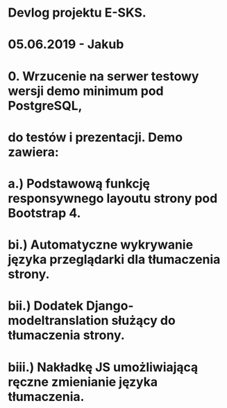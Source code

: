 # Devlog projektu E-SKS.
#
# 05.06.2019 - Jakub
# 0. Wrzucenie na serwer testowy wersji demo minimum pod PostgreSQL,
#    do testów i prezentacji. Demo zawiera:
#       a.) Podstawową funkcję responsywnego layoutu strony pod Bootstrap 4.
#       bi.) Automatyczne wykrywanie języka przeglądarki dla tłumaczenia strony.
#       bii.) Dodatek Django-modeltranslation służący do tłumaczenia strony.
#       biii.) Nakładkę JS umożliwiającą ręczne zmienianie języka tłumaczenia.
#
